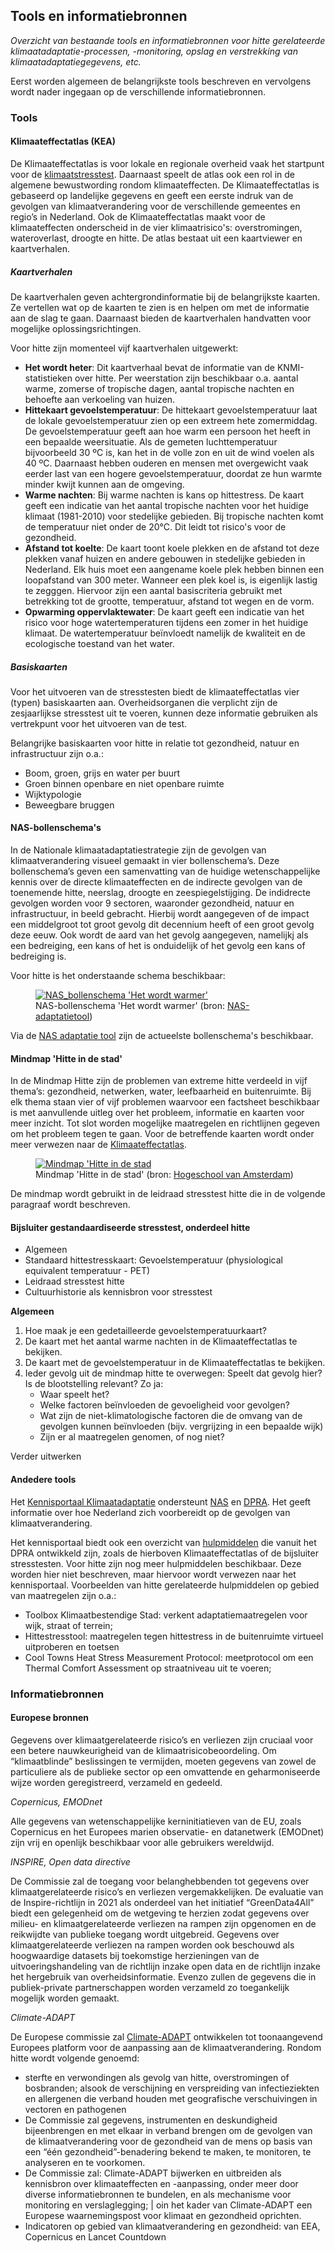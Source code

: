 ## Tools en informatiebronnen 
*Overzicht van bestaande tools en informatiebronnen voor hitte gerelateerde klimaatadaptatie-processen, -monitoring, opslag en verstrekking van klimaatadaptatiegegevens, etc.* 

Eerst worden algemeen de belangrijkste tools beschreven en vervolgens wordt nader ingegaan op de verschillende informatiebronnen.

### Tools

#### Klimaateffectatlas (KEA)
De Klimaateffectatlas is voor lokale en regionale overheid vaak het startpunt voor de [klimaatstresstest](#klimaatstresstesten). Daarnaast speelt de atlas ook een rol in de algemene bewustwording rondom klimaateffecten. De Klimaateffectatlas is gebaseerd op landelijke gegevens en geeft een eerste indruk van de gevolgen van klimaatverandering voor de verschillende gemeentes en regio’s in Nederland. Ook de Klimaateffectatlas maakt voor de klimaateffecten onderscheid in de vier klimaatrisico's: overstromingen, wateroverlast, droogte en hitte. De atlas bestaat uit een kaartviewer en kaartverhalen. 

##### Kaartverhalen
De kaartverhalen geven achtergrondinformatie bij de belangrijkste kaarten. Ze vertellen wat op de kaarten te zien is en helpen om met de informatie aan de slag te gaan. Daarnaast bieden de kaartverhalen handvatten voor mogelijke oplossingsrichtingen. 

Voor hitte zijn momenteel vijf kaartverhalen uitgewerkt:
- **Het wordt heter**: Dit kaartverhaal bevat de informatie van de KNMI-statistieken over hitte. Per weerstation zijn beschikbaar o.a. aantal warme, zomerse of tropische dagen, aantal tropische nachten en behoefte aan verkoeling van huizen.
- **Hittekaart gevoelstemperatuur**: De hittekaart gevoelstemperatuur laat de lokale gevoelstemperatuur zien op een extreem hete zomermiddag. De gevoelstemperatuur geeft aan hoe warm een persoon het heeft in een bepaalde weersituatie. Als de gemeten luchttemperatuur bijvoorbeeld 30 ºC is, kan het in de volle zon en uit de wind voelen als 40 ºC. Daarnaast hebben ouderen en mensen met overgewicht vaak eerder last van een hogere gevoelstemperatuur, doordat ze hun warmte minder kwijt kunnen aan de omgeving. 
- **Warme nachten**: Bij warme nachten is kans op hittestress. De kaart geeft een indicatie van het aantal tropische nachten voor het huidige klimaat (1981-2010) voor stedelijke gebieden. Bij tropische nachten komt de temperatuur niet onder de 20°C. Dit leidt tot risico's voor de gezondheid.
- **Afstand tot koelte**: De kaart toont koele plekken en de afstand tot deze plekken vanaf huizen en andere gebouwen in stedelijke gebieden in Nederland. Elk huis moet een aangename koele plek hebben binnen een loopafstand van 300 meter. Wanneer een plek koel is, is eigenlijk lastig te zegggen. Hiervoor zijn een aantal basiscriteria gebruikt met betrekking tot de grootte, temperatuur, afstand tot wegen en de vorm. 
- **Opwarming oppervlaktewater**: De kaart geeft een indicatie van het risico voor hoge watertemperaturen tijdens een zomer in het huidige klimaat. De watertemperatuur beïnvloedt namelijk de kwaliteit en de ecologische toestand van het water.


##### Basiskaarten
Voor het uitvoeren van de stresstesten biedt de klimaateffectatlas vier (typen) basiskaarten aan. Overheidsorganen die verplicht zijn de zesjaarlijkse stresstest uit te voeren, kunnen deze informatie gebruiken als vertrekpunt voor het uitvoeren van de test.

Belangrijke basiskaarten voor hitte in relatie tot gezondheid, natuur en infrastructuur zijn o.a.:
- Boom, groen, grijs en water per buurt
- Groen binnen openbare en niet openbare ruimte
- Wijktypologie
- Beweegbare bruggen



#### NAS-bollenschema's
In de Nationale klimaatadaptatiestrategie zijn de gevolgen van klimaatverandering visueel gemaakt in vier bollenschema’s. Deze bollenschema’s geven een samenvatting van de huidige wetenschappelijke kennis over de directe klimaateffecten en de indirecte gevolgen van de toenemende hitte, neerslag, droogte en zeespiegelstijging. De indidrecte gevolgen worden voor 9 sectoren, waaronder gezondheid, natuur en infrastructuur, in beeld gebracht. Hierbij wordt aangegeven of de impact een middelgroot tot groot gevolg dit decennium heeft of een groot gevolg deze eeuw. Ook wordt de aard van het gevolg aangegeven, namelijkj als een bedreiging, een kans of het is onduidelijk of het gevolg een kans of bedreiging is.

Voor hitte is het onderstaande schema beschikbaar:

<figure>
   <a href="media/bollenschema_warmer_v18_c_up_11024_1.jpg" target="_blank">
      <img src="media/bollenschema_warmer_v18_c_up_11024_1.jpg" alt="NAS_bollenschema 'Het wordt warmer'">
   </a>
   <figcaption>NAS-bollenschema 'Het wordt warmer' (bron:
      <a href="https://nas-adaptatietool.nl/" target="_blank">NAS-adaptatietool</a>)
   </figcaption>
</figure>


Via de [NAS adaptatie tool](https://nas-adaptatietool.nl/) zijn de actueelste bollenschema's beschikbaar. 

#### Mindmap 'Hitte in de stad'
In de Mindmap Hitte zijn de problemen van extreme hitte verdeeld in vijf thema’s: gezondheid, netwerken, water, leefbaarheid en buitenruimte. Bij elk thema staan vier of vijf problemen waarvoor een factsheet beschikbaar is met aanvullende uitleg over het probleem, informatie en kaarten voor meer inzicht. Tot slot worden mogelijke maatregelen en richtlijnen gegeven om het probleem tegen te gaan. Voor de betreffende kaarten wordt onder meer verwezen naar de [Klimaateffectatlas](#klimaateffectatlas-kea).


<figure>
   <a href="media/mindmap_hitte_hoge_resolutie.png" target="_blank">
      <img src="media/mindmap_hitte_hoge_resolutie.png" alt="Mindmap 'Hitte in de stad">
   </a>
   <figcaption>Mindmap 'Hitte in de stad' (bron:
      <a href="https://www.hittebestendigestad.nl/mindmap/" target="_blank">Hogeschool van Amsterdam</a>)
   </figcaption>
</figure>

De mindmap wordt gebruikt in de leidraad stresstest hitte die in de volgende paragraaf wordt beschreven.




#### Bijsluiter gestandaardiseerde stresstest, onderdeel hitte
- Algemeen
- Standaard hittestresskaart: Gevoelstemperatuur (physiological equivalent temperatuur - PET)
- Leidraad stresstest hitte
- Cultuurhistorie als kennisbron voor stresstest

**Algemeen**
 1. Hoe maak je een gedetailleerde gevoelstemperatuurkaart?
 1. De kaart met het aantal warme nachten in de Klimaateffectatlas te bekijken.
 1. De kaart met de gevoelstemperatuur in de Klimaateffectatlas te bekijken.
 1. Ieder gevolg uit de mindmap hitte te overwegen: Speelt dat gevolg hier? Is de blootstelling relevant? Zo ja:
    * Waar speelt het?
    * Welke factoren beïnvloeden de gevoeligheid voor gevolgen?
    * Wat zijn de niet-klimatologische factoren die de omvang van de gevolgen kunnen beïnvloeden (bijv. vergrijzing in een bepaalde wijk)
    * Zijn er al maatregelen genomen, of nog niet?

<aside class="note">Verder uitwerken</aside>

#### Andedere tools
Het [Kennisportaal Klimaatadaptatie](https://klimaatadaptatienederland.nl/) ondersteunt [NAS](#nationale-klimaatadaptatiestrategie-nas) en [DPRA](#deltaplan-ruimtelijke-adaptatie-dpra). Het geeft informatie over hoe Nederland zich voorbereidt op de gevolgen van klimaatverandering. 

Het kennisportaal biedt ook een overzicht van [hulpmiddelen](https://klimaatadaptatienederland.nl/hulpmiddelen/) die vanuit het DPRA ontwikkeld zijn, zoals de hierboven Klimaateffectatlas of de bijsluiter stresstesten. Voor hitte zijn nog meer hulpmiddelen beschikbaar. Deze worden hier niet beschreven, maar hiervoor wordt verwezen naar het kennisportaal. Voorbeelden van hitte gerelateerde hulpmiddelen op gebied van maatregelen zijn o.a.:
- Toolbox Klimaatbestendige Stad: verkent adaptatiemaatregelen voor wijk, straat of terrein;
- Hittestresstool: maatregelen tegen hittestress in de buitenruimte virtueel uitproberen en toetsen
- Cool Towns Heat Stress Measurement Protocol: meetprotocol om een Thermal Comfort Assessment op straatniveau uit te voeren;

### Informatiebronnen


#### Europese bronnen
Gegevens over klimaatgerelateerde risico’s en verliezen zijn cruciaal voor een betere nauwkeurigheid van de klimaatrisicobeoordeling. Om “klimaatblinde” beslissingen te vermijden, moeten gegevens van zowel de particuliere als de publieke sector op een omvattende en geharmoniseerde wijze worden geregistreerd, verzameld en gedeeld. 

*Copernicus, EMODnet*

Alle gegevens van wetenschappelijke kerninitiatieven van de EU, zoals Copernicus en het Europees marien observatie- en datanetwerk (EMODnet) zijn vrij en openlijk beschikbaar voor alle gebruikers wereldwijd.


*INSPIRE, Open data directive*

De Commissie zal de toegang voor belanghebbenden tot gegevens over klimaatgerelateerde risico’s en verliezen vergemakkelijken. De evaluatie van de Inspire-richtlijn in 2021 als onderdeel van het initiatief “GreenData4All” biedt een gelegenheid om de wetgeving te herzien zodat gegevens over milieu- en klimaatgerelateerde verliezen na rampen zijn opgenomen en de reikwijdte van publieke toegang wordt uitgebreid. Gegevens over klimaatgerelateerde verliezen na rampen worden ook beschouwd als hoogwaardige datasets bij toekomstige herzieningen van de uitvoeringshandeling van de richtlijn inzake open data en de richtlijn inzake het hergebruik van overheidsinformatie. Evenzo zullen de gegevens die in publiek-private partnerschappen worden verzameld zo toegankelijk mogelijk worden gemaakt.


*Climate-ADAPT*

De Europese commissie zal [Climate-ADAPT](https://climate-adapt.eea.europa.eu/) ontwikkelen tot toonaangevend Europees platform voor de aanpassing aan de klimaatverandering.
Rondom hitte wordt volgende genoemd:
- sterfte en verwondingen als gevolg van hitte, overstromingen of bosbranden; alsook de verschijning en verspreiding van infectieziekten en allergenen die verband houden met geografische verschuivingen in vectoren en pathogenen
- De Commissie zal gegevens, instrumenten en deskundigheid bijeenbrengen en met elkaar in verband brengen om de gevolgen van de klimaatverandering voor de gezondheid van de mens op basis van een “één gezondheid”-benadering bekend te maken, te monitoren, te analyseren en te voorkomen.
- De Commissie zal: Climate-ADAPT bijwerken en uitbreiden als kennisbron over klimaateffecten en -aanpassing, onder meer door diverse informatiebronnen te bundelen, en als mechanisme voor monitoring en verslaglegging; | oin het kader van Climate-ADAPT een Europese waarnemingspost voor klimaat en gezondheid oprichten.
- Indicatoren op gebied van klimaatverandering en gezondheid: van EEA, Copernicus en Lancet Countdown



